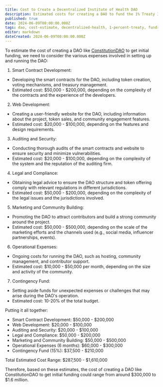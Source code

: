 ```yaml
---
title: Cost to Create a Decentralized Institute of Health DAO
description: Estimated costs for creating a DAO to fund the 1% Treaty Initiative, including development, legal, and operational expenses.
published: true
date: 2024-06-09T00:00:00.000Z
tags: dao, cost-estimate, decentralized-health, 1-percent-treaty, fundraising, web3
editor: markdown
dateCreated: 2024-06-09T00:00:00.000Z
---
```


To estimate the cost of creating a DAO like [ConstitutionDAO](https://juicebox.money/p/constitutiondao)
to get initial funding, we need to consider the various expenses involved in setting up and running the DAO:

1. Smart Contract Development:

- Developing the smart contracts for the DAO, including token creation, voting mechanisms, and treasury management.
- Estimated cost: $50,000 - $200,000, depending on the complexity of the contracts and the experience of the developers.

2. Web Development:

- Creating a user-friendly website for the DAO, including information about the project, token sales, and community engagement features.
- Estimated cost: $20,000 - $100,000, depending on the features and design requirements.

3. Auditing and Security:

- Conducting thorough audits of the smart contracts and website to ensure security and minimize vulnerabilities.
- Estimated cost: $20,000 - $100,000, depending on the complexity of the system and the reputation of the auditing firm.

4. Legal and Compliance:

- Obtaining legal advice to ensure the DAO structure and token offering comply with relevant regulations in different jurisdictions.
- Estimated cost: $50,000 - $200,000, depending on the complexity of the legal issues and the jurisdictions involved.

5. Marketing and Community Building:

- Promoting the DAO to attract contributors and build a strong community around the project.
- Estimated cost: $50,000 - $500,000, depending on the scale of the marketing efforts and the channels used (e.g., social media, influencer partnerships, events).

6. Operational Expenses:

- Ongoing costs for running the DAO, such as hosting, community management, and contributor support.
- Estimated cost: $10,000 - $50,000 per month, depending on the size and activity of the community.

7. Contingency Fund:

- Setting aside funds for unexpected expenses or challenges that may arise during the DAO's operation.
- Estimated cost: 10-20% of the total budget.

Putting it all together:

- Smart Contract Development: $50,000 - $200,000
- Web Development: $20,000 - $100,000
- Auditing and Security: $20,000 - $100,000
- Legal and Compliance: $50,000 - $200,000
- Marketing and Community Building: $50,000 - $500,000
- Operational Expenses (6 months): $60,000 - $300,000
- Contingency Fund (15%): $37,500 - $210,000

Total Estimated Cost Range: $287,500 - $1,610,000

Therefore, based on these estimates, the cost of creating a DAO like ConstitutionDAO to get initial funding could range from around $300,000 to $1.6 million.
